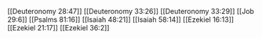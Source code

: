 [[Deuteronomy 28:47]]
[[Deuteronomy 33:26]]
[[Deuteronomy 33:29]]
[[Job 29:6]]
[[Psalms 81:16]]
[[Isaiah 48:21]]
[[Isaiah 58:14]]
[[Ezekiel 16:13]]
[[Ezekiel 21:17]]
[[Ezekiel 36:2]]

